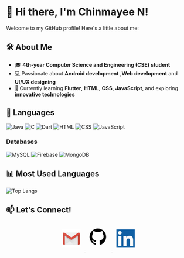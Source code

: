 # 👋 Hi there, I'm Chinmayee N!

Welcome to my GitHub profile! Here's a little about me:

## 🛠 About Me
- 🎓 **4th-year Computer Science and Engineering (CSE) student**
- 💻 Passionate about **Android development** ,**Web development** and **UI/UX designing**
- 🌱 Currently learning **Flutter**, **HTML**, **CSS**, **JavaScript**, and exploring **innovative technologies**

## 🔧 Languages
![Java](https://img.shields.io/badge/Java-007396?style=for-the-badge&logo=java&logoColor=white)
![C](https://img.shields.io/badge/C-A8B9CC?style=for-the-badge&logo=c&logoColor=white)
![Dart](https://img.shields.io/badge/Dart-0175C2?style=for-the-badge&logo=dart&logoColor=white)
![HTML](https://img.shields.io/badge/HTML5-E34F26?style=for-the-badge&logo=html5&logoColor=white)
![CSS](https://img.shields.io/badge/CSS3-1572B6?style=for-the-badge&logo=css3&logoColor=white)
![JavaScript](https://img.shields.io/badge/JavaScript-F7DF1E?style=for-the-badge&logo=javascript&logoColor=black)

### Databases
![MySQL](https://img.shields.io/badge/MySQL-4479A1?style=for-the-badge&logo=mysql&logoColor=white)
![Firebase](https://img.shields.io/badge/Firebase-FFCA28?style=for-the-badge&logo=firebase&logoColor=black)
![MongoDB](https://img.shields.io/badge/MongoDB-47A248?style=for-the-badge&logo=mongodb&logoColor=white)


## 📊 Most Used Languages
![Top Langs](https://github-readme-stats.vercel.app/api/top-langs/?username=Chinmayee1103&layout=compact&theme=dracula)

## 📫 Let's Connect!

<div align="center">
  <a href="mailto:chinmayee.bhat.n@gmail.com">
    <img src="./assets/email.png" alt="Email" width="50" style="margin: 10px;">
  </a>
  <a href="https://github.com/Chinmayee1103">
    <img src="./assets/github.jpg" alt="GitHub" width="50" style="margin: 10px;">
  </a>
  <a href="https://www.linkedin.com/in/chinmayee-n-82031a269/">
    <img src="./assets/linkdin.jpg" alt="LinkedIn" width="50" style="margin: 10px;">
  </a>
</div>
